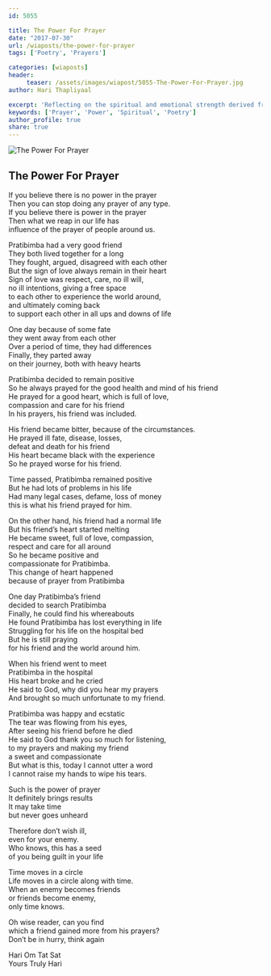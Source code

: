 ```yaml
--- 
id: 5055

title: The Power For Prayer
date: "2017-07-30"
url: /wiaposts/the-power-for-prayer
tags: ['Poetry', 'Prayers']    

categories: [wiaposts] 
header:
     teaser: /assets/images/wiapost/5055-The-Power-For-Prayer.jpg
author: Hari Thapliyaal 

excerpt: 'Reflecting on the spiritual and emotional strength derived from prayer.' 
keywords: ['Prayer', 'Power', 'Spiritual', 'Poetry']
author_profile: true 
share: true 
---
```


![The Power For Prayer](/assets/images/wiapost/5055-The-Power-For-Prayer.jpg)     
   
## The Power For Prayer      
     
If you believe there is no power in the prayer     
Then you can stop doing any prayer of any type.     
If you believe there is power in the prayer     
Then what we reap in our life has     
influence of the prayer of people around us.    
    
Pratibimba had a very good friend     
They both lived together for a long     
They fought, argued, disagreed with each other     
But the sign of love always remain in their heart     
Sign of love was respect, care, no ill will,     
no ill intentions, giving a free space     
to each other to experience the world around,     
and ultimately coming back     
to support each other in all ups and downs of life    
    
One day because of some fate     
they went away from each other     
Over a period of time, they had differences     
Finally, they parted away     
on their journey, both with heavy hearts    
    
Pratibimba decided to remain positive     
So he always prayed for the good health and mind of his friend     
He prayed for a good heart, which is full of love,     
compassion and care for his friend     
In his prayers, his friend was included.    
    
His friend became bitter, because of the circumstances.     
He prayed ill fate, disease, losses,     
defeat and death for his friend     
His heart became black with the experience     
So he prayed worse for his friend.    
    
Time passed, Pratibimba remained positive     
But he had lots of problems in his life     
Had many legal cases, defame, loss of money     
this is what his friend prayed for him.    
    
On the other hand, his friend had a normal life     
But his friend’s heart started melting     
He became sweet, full of love, compassion,     
respect and care for all around     
So he became positive and     
compassionate for Pratibimba.     
This change of heart happened     
because of prayer from Pratibimba    
    
One day Pratibimba’s friend     
decided to search Pratibimba     
Finally, he could find his whereabouts     
He found Pratibimba has lost everything in life     
Struggling for his life on the hospital bed     
But he is still praying     
for his friend and the world around him.    
    
When his friend went to meet     
Pratibimba in the hospital     
His heart broke and he cried     
He said to God, why did you hear my prayers     
And brought so much unfortunate to my friend.    
    
Pratibimba was happy and ecstatic     
The tear was flowing from his eyes,     
After seeing his friend before he died     
He said to God thank you so much for listening,     
to my prayers and making my friend     
a sweet and compassionate     
But what is this, today I cannot utter a word     
I cannot raise my hands to wipe his tears.    
    
Such is the power of prayer     
It definitely brings results     
It may take time     
but never goes unheard    
    
Therefore don’t wish ill,     
even for your enemy.     
Who knows, this has a seed     
of you being guilt in your life    
    
Time moves in a circle     
Life moves in a circle along with time.     
When an enemy becomes friends     
or friends become enemy,     
only time knows.    
    
Oh wise reader, can you find     
which a friend gained more from his prayers?     
Don’t be in hurry, think again    
    
Hari Om Tat Sat     
Yours Truly Hari    
